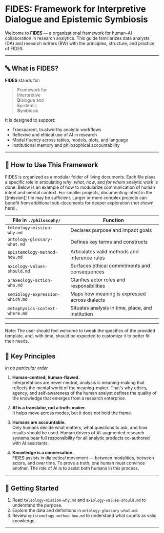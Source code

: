 # FIDES: Framework for Interpretive Dialogue and Epistemic Symbiosis

Welcome to **FIDES** — a organizational framework for human–AI collaboration in research analytics. This guide familiarizes data analysts (DA) and research writers (RW) with the principles, structure, and practice of FIDES.

------------------------------------------------------------------------

## 🔤 What is FIDES?

**FIDES** stands for:

> **F**ramework for\
> **I**nterpretive\
> **D**ialogue and\
> **E**pistemic\
> **S**ymbiosis

It is designed to support:

-   Transparent, trustworthy analytic workflows
-   Reflexive and ethical use of AI in research
-   Modal fluency across tables, models, plots, and language
-   Institutional memory and philosophical accountability

------------------------------------------------------------------------

## 🧭 How to Use This Framework

FIDES is organized as a modular folder of living documents. Each file plays a specific role in articulating *why*, *what*, *how*, and *for whom* analytic work is done. Below is an example of how to modularize communication of human intent and mental context. For smaller projects, documenting intent in the \[\[mission\]\] file may be sufficient. Larger or more complex projects can benefit from additional sub-documents for deeper exploration (not shown here).

| File in `./philosophy/`         | Function                                          |
|---------------------------|---------------------------------------------|
| `teleology-mission-why.md`      | Declares purpose and impact goals                 |
| `ontology-glossary-what.md`     | Defines key terms and constructs                  |
| `epistemology-method-how.md`    | Articulates valid methods and inference rules     |
| `axiology-values-should.md`     | Surfaces ethical commitments and consequences     |
| `praxeology-action-who.md`      | Clarifies actor roles and responsibilities        |
| `semiology-expression-which.md` | Maps how meaning is expressed across dialects     |
| `metaphysics-context-where.md`  | Situates analysis in time, place, and institution |

------------------------------------------------------------------------

Note: The user should feel welcome to tweak the specifics of the provided template, and, with time, should be expected to customize it to better fit their needs.

## 🧠 Key Principles

*In no particular order*

1.  **Human-centred, human-flawed.**\
    Interpretations are never neutral; analysis is meaning-making that reflects the mental world of the meaning-maker. That's why ethics, agency, and self-awareness of the human analyst defines the quality of the knowledge that emerges from a research enterprise.

2.  **AI is a translator, not a truth-maker.**\
    It helps move across modes, but it does not hold the frame.

3.  **Humans are accountable.**\
    Only humans decide what matters, what questions to ask, and how results should be used. Human drivers of AI-augmented research systems bear full responsibility for all analytic products co-authored with AI assistants.

4.  **Knowledge is a conversation.**\
    FIDES assists in dialectical movement — between modalities, between actors, and over time. To prove a truth, one human must convince another. The role of AI is to assist both humans in this process.

------------------------------------------------------------------------

## 🧰 Getting Started

1.  Read `teleology-mission-why.md` and `axiology-values-should.md` to understand the purpose.
2.  Explore the data and definitions in `ontology-glossary-what.md`.
3.  Review `epistemology-method-how.md` to understand what counts as valid knowledge.

------------------------------------------------------------------------